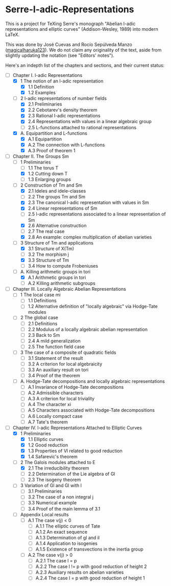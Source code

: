 # Serre-l-adic-Representations

This is a project for TeXing Serre's monograph "Abelian l-adic representations
and elliptic curves" (Addison-Wesley, 1989) into modern LaTeX.

This was done by José Cuevas and Rocío Sepúlveda Manzo
([magicalharuka123](https://github.com/magicalharuka123)).
We do not claim any originality of the text, aside from slightly updating the
notation (see "Editors' notes").

Here's an indepth list of the chapters and sections, and their current status:

- [ ] Chapter I. l-adic Representations
    - [x] 1 The notion of an l-adic representation
        - [x] 1.1 Definition
        - [x] 1.2 Examples
    - [ ] 2 l-adic representations of number fields
        - [x] 2.1 Preliminaries
        - [x] 2.2 Cebotarev's density theorem
        - [x] 2.3 Rational l-adic representations
        - [x] 2.4 Representations with values in a linear algebraic group
        - [ ] 2.5 L-functions attached to rational representations
    - [x] A. Equipartition and L-functions
        - [x] A.1 Equipartition
        - [x] A.2 The connection with L-functions
        - [x] A.3 Proof of theorem 1
- [ ] Chapter II. The Groups Sm
    - [ ] 1 Preliminaries
        - [ ] 1.1 The torus T
        - [x] 1.2 Cutting down T
        - [ ] 1.3 Enlarging groups
    - [ ] 2 Construction of Tm and Sm
        - [x] 2.1 Ideles and idele-classes
        - [ ] 2.2 The groups Tm and Sm
        - [x] 2.3 The canonical l-adic representation with values in Sm
        - [x] 2.4 Linear representations of Sm
        - [ ] 2.5 l-adic representations associated to a linear representation of Sm
        - [x] 2.6 Alternative construction
        - [ ] 2.7 The real case
        - [x] 2.8 An example: complex multiplication of abelian varieties
    - [ ] 3 Structure of Tm and applications
        - [x] 3.1 Structure of X(Tm)
        - [ ] 3.2 The morphism j
        - [x] 3.3 Structure of Tm
        - [ ] 3.4 How to compute Frobeniuses
    - [ ] A. Killing arithmetic groups in tori
        - [x] A.1 Arithmetic groups in tori
        - [ ] A.2 Killing arithmetic subgroups
- [ ] Chapter III. Locally Algebraic Abelian Representations
    - [ ] 1 The local case mi
        - [ ] 1.1 Definitions
        - [ ] 1.2 Alternative definition of "locally algebraic" via Hodge-Tate modules
    - [ ] 2 The global case
        - [ ] 2.1 Definitions
        - [ ] 2.2 Modulus of a locally algebraic abelian representation
        - [ ] 2.3 Back to Sm
        - [ ] 2.4 A mild generalization
        - [ ] 2.5 The function field case
    - [ ] 3 The case of a composite of quadratic fields
        - [ ] 3.1 Statement of the result
        - [ ] 3.2 A criterion for local algebraicity
        - [ ] 3.3 An auxiliary result on tori
        - [ ] 3.4 Proof of the theorem
    - [ ] A. Hodge-Tate decompositions and locally algebraic representations
        - [ ] A.1 Invariance of Hodge-Tate decompositions
        - [ ] A.2 Admissible characters
        - [ ] A.3 A criterion for local triviality
        - [ ] A.4 The character xi
        - [ ] A.5 Characters associated with Hodge-Tate decompositions
        - [ ] A.6 Locally compact case
        - [ ] A.7 Tate's theorem
- [ ] Chapter IV. l-adic Representations Attached to Elliptic Curves
    - [x] 1 Preliminaries
        - [x] 1.1 Elliptic curves
        - [x] 1.2 Good reduction
        - [x] 1.3 Properties of Vl related to good reduction
        - [x] 1.4 Safarevic's theorem
    - [ ] 2 The Galois modules attached to E
        - [x] 2.1 The irreducibility theorem
        - [ ] 2.2 Determination of the Lie algebra of Gl
        - [ ] 2.3 The isogeny theorem
    - [ ] 3 Variation of Gl and Gl with l
        - [ ] 3.1 Preliminaries
        - [ ] 3.2 The case of a non integral j
        - [ ] 3.3 Numerical example
        - [ ] 3.4 Proof of the main lemma of 3.1
    - [ ] Appendix Local results
        - [ ] A.1 The case v(j) < 0
            - [ ] A.1.1 The elliptic curves of Tate
            - [ ] A.1.2 An exact sequence
            - [ ] A.1.3 Determination of gl and il
            - [ ] A.1.4 Application to isogenies
            - [ ] A.1.5 Existence of transvections in the inertia group
        - [ ] A.2 The case v(j) > 0
            - [ ] A.2.1 The case l = p
            - [ ] A.2.2 The case l != p with good reduction of height 2
            - [ ] A.2.3 Auxiliary results on abelian varieties
            - [ ] A.2.4 The case l = p with good reduction of height 1
